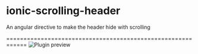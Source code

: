 # ionic-scrolling-header
An angular directive to make the header hide with scrolling

============================================================
![Plugin preview](https://raw.githubusercontent.com/keephacking/ionic-scrolling-header/master/demo/demo.gif)
